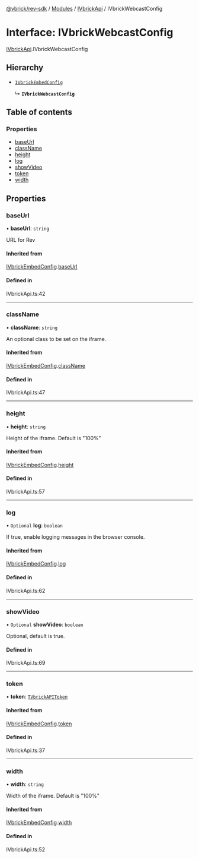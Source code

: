 [@vbrick/rev-sdk](../README.md) / [Modules](../modules.md) / [IVbrickApi](../modules/IVbrickApi.md) / IVbrickWebcastConfig

# Interface: IVbrickWebcastConfig

[IVbrickApi](../modules/IVbrickApi.md).IVbrickWebcastConfig

## Hierarchy

- [`IVbrickEmbedConfig`](IVbrickApi.IVbrickEmbedConfig.md)

  ↳ **`IVbrickWebcastConfig`**

## Table of contents

### Properties

- [baseUrl](IVbrickApi.IVbrickWebcastConfig.md#baseurl)
- [className](IVbrickApi.IVbrickWebcastConfig.md#classname)
- [height](IVbrickApi.IVbrickWebcastConfig.md#height)
- [log](IVbrickApi.IVbrickWebcastConfig.md#log)
- [showVideo](IVbrickApi.IVbrickWebcastConfig.md#showvideo)
- [token](IVbrickApi.IVbrickWebcastConfig.md#token)
- [width](IVbrickApi.IVbrickWebcastConfig.md#width)

## Properties

### baseUrl

• **baseUrl**: `string`

URL for Rev

#### Inherited from

[IVbrickEmbedConfig](IVbrickApi.IVbrickEmbedConfig.md).[baseUrl](IVbrickApi.IVbrickEmbedConfig.md#baseurl)

#### Defined in

IVbrickApi.ts:42

___

### className

• **className**: `string`

An optional class to be set on the iframe.

#### Inherited from

[IVbrickEmbedConfig](IVbrickApi.IVbrickEmbedConfig.md).[className](IVbrickApi.IVbrickEmbedConfig.md#classname)

#### Defined in

IVbrickApi.ts:47

___

### height

• **height**: `string`

Height of the iframe. Default is "100%"

#### Inherited from

[IVbrickEmbedConfig](IVbrickApi.IVbrickEmbedConfig.md).[height](IVbrickApi.IVbrickEmbedConfig.md#height)

#### Defined in

IVbrickApi.ts:57

___

### log

• `Optional` **log**: `boolean`

If true, enable logging messages in the browser console.

#### Inherited from

[IVbrickEmbedConfig](IVbrickApi.IVbrickEmbedConfig.md).[log](IVbrickApi.IVbrickEmbedConfig.md#log)

#### Defined in

IVbrickApi.ts:62

___

### showVideo

• `Optional` **showVideo**: `boolean`

Optional, default is true.

#### Defined in

IVbrickApi.ts:69

___

### token

• **token**: [`TVbrickAPIToken`](../modules/IVbrickApi.md#tvbrickapitoken)

#### Inherited from

[IVbrickEmbedConfig](IVbrickApi.IVbrickEmbedConfig.md).[token](IVbrickApi.IVbrickEmbedConfig.md#token)

#### Defined in

IVbrickApi.ts:37

___

### width

• **width**: `string`

Width of the iframe. Default is "100%"

#### Inherited from

[IVbrickEmbedConfig](IVbrickApi.IVbrickEmbedConfig.md).[width](IVbrickApi.IVbrickEmbedConfig.md#width)

#### Defined in

IVbrickApi.ts:52
